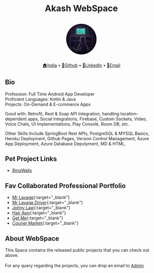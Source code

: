 <p>
    <h1 align="center">
        Akash WebSpace
        <br><br>
       <img src="./assets/logo.png" width="20%" alt="Logo"/>
    </h1>
</p>

<p align="center">
    <a href="https://goo.gl/maps/Jpcw4dj7noGesmcB7" target="_blank">🏠India</a>
  • <a href="https://github.com/weapon172946/" target="_blank">🔗Github</a>
  • <a href="https://www.linkedin.com/in/akash172946" target="_blank">🔗LinkedIn</a>
  • <a href="mailto:akash@oyeakash.tech" target="_blank">📧Email</a>
</p>

## Bio
<p>Profession: Full Time Android App Developer<br>Proficient Languages: Kotlin &amp; Java<br>Projects: On-Demand &amp; E-commerce Apps</p>
<p>Good with: Retrofit, Rest &amp; Soap API Integration, handling location-dependent apps, Social Integrations, Firebase, Custom Sockets, Video, Voice Chats, UI Implementations, Play Console, Room DB, etc.&nbsp;</p>
<p>Other Skills Include SpringBoot Rest APIs, PostgreSQL & MYSQL Basics, Heroku Deployment, Github Pages, Version Control Management, Azure App Deployment, Azure Database Depolyment, MD &amp; HTML.</p>


## Pet Project Links

* <a href="/docs/bingwalls/home">BingWalls</a>


## Fav Collaborated Professional Portfolio

* [Mr Lavage](https://play.google.com/store/apps/details?id=com.mrlavage){:target="_blank"}
* [Mr Lavage Driver](https://play.google.com/store/apps/details?id=com.lavagedriver){:target="_blank"}
* [Johny Law](https://play.google.com/store/apps/details?id=com.johnyphillipslaw){:target="_blank"}
* [Hair App](https://play.google.com/store/apps/details?id=com.application.hairapp){:target="_blank"}
* [Get Me](https://play.google.com/store/apps/details?id=com.getme){:target="_blank"}
* [Courier Market](https://play.google.com/store/apps/details?id=test.appcourier){:target="_blank"}


## About WebSpace
This Space contains the released public projects that you can check out above.<br><br>
For any query regarding the projects, you can drop an email to [Admin](mailto:akash@oyeakash.tech)
